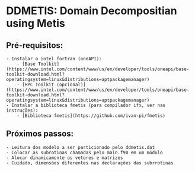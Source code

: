 # DDMETIS: Domain Decompositian using Metis

## Pré-requisitos:
    - Instalar o intel fortran (oneAPI):
        - [Base Toolkit](https://www.intel.com/content/www/us/en/developer/tools/oneapi/base-toolkit-download.html?operatingsystem=linux&distributions=aptpackagemanager)
        - [HPC Toolkit (opcional)](https://www.intel.com/content/www/us/en/developer/tools/oneapi/base-toolkit-download.html?operatingsystem=linux&distributions=aptpackagemanager)
    - Instalar a biblioteca fmetis (para compilador ifx, ver nas instruções): 
        - [Biblioteca fmetis](https://github.com/ivan-pi/fmetis)

## Próximos passos:
    - Leitura dos modelo a ser particionado pelo ddmetis.dat
    - Colocar as subrotinas chamadas pelo main.f90 em um módulo
    - Alocar dinamicamente os vetores e matrizes
    - Cuidado, dimensões diferentes nas declarações das subrrotinas
